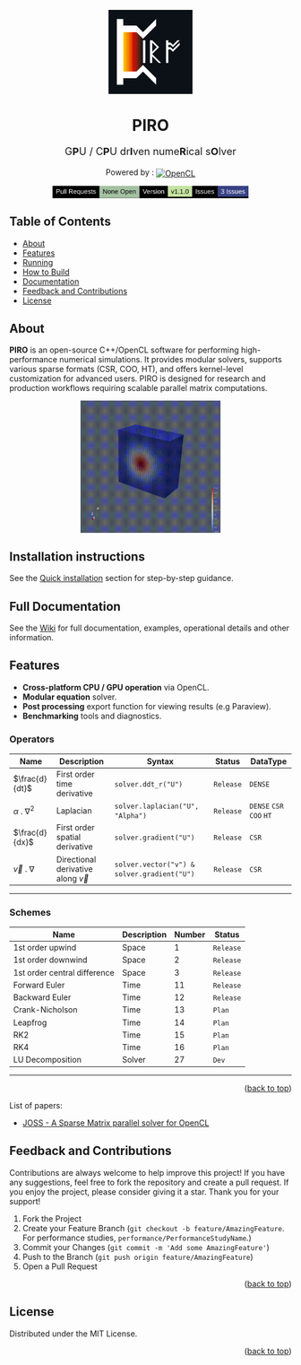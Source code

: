 <p align="center">
 <img width="150px" src="./pics/PIRO_logo_compressed.png" align="center" alt="PIRO Readme" />
 <h1 align="center">PIRO</h1>
 <p align="center" style="font-size: 18px;">G<b>P</b>U / C<b>P</b>U dr<b>I</b>ven nume<b>R</b>ical s<b>O</b>lver</p>


<p align="center">Powered by : 
    <a href="https://www.khronos.org/opencl/">
        <img width="110px" src="https://upload.wikimedia.org/wikipedia/commons/4/4d/OpenCL_logo.svg" align="center" alt="OpenCL"/>
    </a>
</p>

<p align="center">
    <img width="350px" src="./pics/Readme_status.png" align="center" alt="PIRO Readme" />
</p>

<h2> </h2>

## Table of Contents
- [About](#about)
- [Features](#features)
- [Running](#running)
- [How to Build](#how-to-build)
- [Documentation](#documentation)
- [Feedback and Contributions](#feedback-and-contributions)
- [License](#license)

## About 
**PIRO** is an open-source C++/OpenCL software for performing high-performance numerical simulations. It provides modular solvers, supports various sparse formats (CSR, COO, HT), and offers kernel-level customization for advanced users. PIRO is designed for research and production workflows requiring scalable parallel matrix computations.
<p align="center">
    <img width="250px" src="images/output.gif" align="center" alt="PIRO Advection" />
</p>

## Installation instructions
See the [Quick installation](https://github.com/DjentleViBe/PIRO/wiki/end-to-end-example) section for step-by-step guidance.

## Full Documentation
See the [Wiki](https://github.com/DjentleViBe/PIRO/wiki) for full documentation, examples, operational details and other information.

## Features
- __Cross-platform CPU / GPU operation__ via OpenCL.
- __Modular equation__ solver.
- __Post processing__ export function for viewing results (e.g Paraview).
- __Benchmarking__ tools and diagnostics. 

### Operators
| Name | Description | Syntax | Status | DataType
| --- | --- | --- | --- | --- |
| $\frac{d}{dt}$ | First order time derivative | `solver.ddt_r("U")` | `Release` | ```DENSE```
| $\alpha$ . $\nabla^2$ | Laplacian | `solver.laplacian("U", "Alpha")` | `Release` | ```DENSE``` ```CSR``` ```COO``` ```HT```
| $\frac{d}{dx}$ | First order spatial derivative | `solver.gradient("U")` | `Release` |```CSR```
| $\vec{v}$ . $\nabla$ | Directional derivative along $\vec{v}$  | `solver.vector("v") & solver.gradient("U")` | `Release` | ```CSR```
***

### Schemes
| Name | Description | Number | Status |
| --- | --- | --- | --- |
| 1st order upwind | Space | 1 | `Release` |
| 1st order downwind | Space | 2 | `Release` |
| 1st order central difference | Space | 3 | `Release` | 
| Forward Euler | Time | 11 | `Release` | 
| Backward Euler | Time | 12 | `Release` |
| Crank-Nicholson | Time | 13 | `Plan` |
| Leapfrog | Time | 14 | `Plan` |
| RK2 | Time | 15 | `Plan` |
| RK4 | Time | 16 | `Plan` |
| LU Decomposition | Solver | 27 | `Dev` |
***
<p align="right">(<a href="#readme-top">back to top</a>)</p>

List of papers:
- [JOSS - A Sparse Matrix parallel solver for OpenCL](./paper.md)

## Feedback and Contributions
Contributions are always welcome to help improve this project! If you have any suggestions, feel free to fork the repository and create a pull request. If you enjoy the project, please consider giving it a star. Thank you for your support!

1. Fork the Project
2. Create your Feature Branch (```git checkout -b feature/AmazingFeature```. For performance studies, ```performance/PerformanceStudyName```.)
3. Commit your Changes (```git commit -m 'Add some AmazingFeature'```)
4. Push to the Branch (```git push origin feature/AmazingFeature```)
5. Open a Pull Request
<p align="right">(<a href="#readme-top">back to top</a>)</p>

## License
Distributed under the MIT License.
<p align="right">(<a href="#readme-top">back to top</a>)</p>
